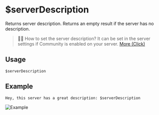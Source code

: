 # $serverDescription
Returns server description. Returns an empty result if the server has no description.
> 🧙‍♂️ How to set the server description? It can be set in the server settings if Community is enabled on your server. [More (Click)](https://support.discord.com/hc/en-us/articles/360047132851-Enabling-Your-Community-Server)

## Usage
```
$serverDescription
```

## Example
```
Hey, this server has a great description: $serverDescription
```
![Example](https://user-images.githubusercontent.com/70456337/189480730-f72d6770-2e45-4f01-b73c-cec642ccf51f.png)

